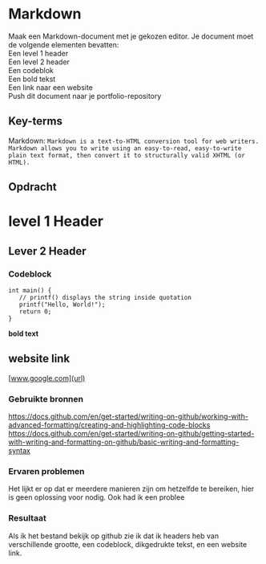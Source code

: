 # Markdown
Maak een Markdown-document met je gekozen editor. Je document moet de volgende elementen bevatten:  
        Een level 1 header  
        Een level 2 header  
        Een codeblok  
        Een bold tekst  
        Een link naar een website  
    Push dit document naar je portfolio-repository  
    
## Key-terms

Markdown:
```Markdown is a text-to-HTML conversion tool for web writers. Markdown allows you to write using an easy-to-read, easy-to-write plain text format, then convert it to structurally valid XHTML (or HTML).```

## Opdracht  
# level 1 Header  
## Lever 2 Header  
### Codeblock  
```
int main() {
   // printf() displays the string inside quotation
   printf("Hello, World!");
   return 0;
}
```

**bold text**  
 ## website link  
 [www.google.com](url)
 
### Gebruikte bronnen
[https://docs.github.com/en/get-started/writing-on-github/working-with-advanced-formatting/creating-and-highlighting-code-blocks  ](url)
[https://docs.github.com/en/get-started/writing-on-github/getting-started-with-writing-and-formatting-on-github/basic-writing-and-formatting-syntax  ](url)

### Ervaren problemen
Het lijkt er op dat er meerdere manieren zijn om hetzelfde te bereiken, hier is geen oplossing voor nodig.
Ook had ik een problee

### Resultaat
Als ik het bestand bekijk op github zie ik dat ik headers heb van verschillende grootte, een codeblock, dikgedrukte tekst, en een website link.

